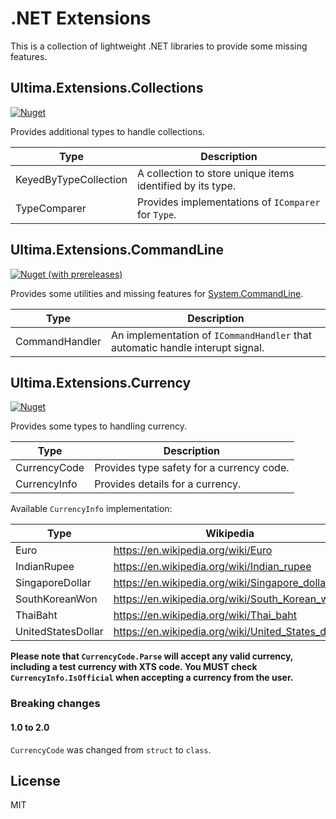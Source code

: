 # .NET Extensions

This is a collection of lightweight .NET libraries to provide some missing features.

## Ultima.Extensions.Collections

[![Nuget](https://img.shields.io/nuget/v/Ultima.Extensions.Collections)](https://www.nuget.org/packages/Ultima.Extensions.Collections)

Provides additional types to handle collections.

| Type                  | Description                                                |
| --------------------- | ---------------------------------------------------------- |
| KeyedByTypeCollection | A collection to store unique items identified by its type. |
| TypeComparer          | Provides implementations of `IComparer` for `Type`.        |

## Ultima.Extensions.CommandLine

[![Nuget (with prereleases)](https://img.shields.io/nuget/vpre/Ultima.Extensions.CommandLine)](https://www.nuget.org/packages/Ultima.Extensions.CommandLine)

Provides some utilities and missing features for [System.CommandLine](https://www.nuget.org/packages/System.CommandLine).

| Type           | Description                                                                   |
| -------------- | ----------------------------------------------------------------------------- |
| CommandHandler | An implementation of `ICommandHandler` that automatic handle interupt signal. |

## Ultima.Extensions.Currency

[![Nuget](https://img.shields.io/nuget/v/Ultima.Extensions.Currency)](https://www.nuget.org/packages/Ultima.Extensions.Currency)

Provides some types to handling currency.

| Type         | Description                               |
| ------------ | ----------------------------------------- |
| CurrencyCode | Provides type safety for a currency code. |
| CurrencyInfo | Provides details for a currency.          |

Available `CurrencyInfo` implementation:

| Type               | Wikipedia                                          |
| ------------------ | -------------------------------------------------- |
| Euro               | https://en.wikipedia.org/wiki/Euro                 |
| IndianRupee        | https://en.wikipedia.org/wiki/Indian_rupee         |
| SingaporeDollar    | https://en.wikipedia.org/wiki/Singapore_dollar     |
| SouthKoreanWon     | https://en.wikipedia.org/wiki/South_Korean_won     |
| ThaiBaht           | https://en.wikipedia.org/wiki/Thai_baht            |
| UnitedStatesDollar | https://en.wikipedia.org/wiki/United_States_dollar |

**Please note that `CurrencyCode.Parse` will accept any valid currency, including a test currency with XTS code. You MUST check `CurrencyInfo.IsOfficial` when accepting a currency from the user.**

### Breaking changes

#### 1.0 to 2.0

`CurrencyCode` was changed from `struct` to `class`.

## License

MIT
